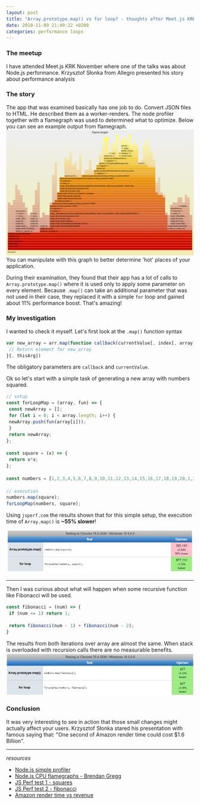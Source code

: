 ```yaml
---
layout: post
title: "Array.prototype.map() vs for loop? - thoughts after Meet.js KRK November "
date: 2018-11-09 21:49:22 +0200
categories: performance loops
---
```


### The meetup
I have attended Meet.js KRK November where one of the talks was about Node.js performance. Krzysztof Słonka from Allegro presented his story about performance analysis
### The story
The app that was examined basically has one job to do. Convert JSON files to HTML. He described them as a worker-renders. 
The node profiler together with a flamegraph was used to determined what to optimize. Below you can see an example output from flamegraph.
![Flamegraph](/assets/img/2018-11-09/helloworld.svg)
You can manipulate with this graph to better determine 'hot' places of your application.

During their examination, they found that their app has a lot of calls to ```Array.prototype.map()``` where it is used only to apply some parameter on every element. Because ```.map()``` can take an additional parameter that was not used in their case, they replaced it with a simple ```for``` loop and gained about 11% performance boost. That's amazing! 

### My investigation

I wanted to check it myself. Let's first look at the ```.map()``` function syntax

```javascript
var new_array = arr.map(function callback(currentValue[, index[, array]]) {
 // Return element for new_array
}[, thisArg])
```
The obligatory parameters are ```callback``` and ```currentValue```. 

Ok so let's start with a simple task of generating a new array with numbers squared.


```javascript
// setup
const forLoopMap = (array, fun) => {
 const newArray = [];
 for (let i = 0; i < array.length; i++) {
 newArray.push(fun(array[i]));
 }
 return newArray;
};

const square = (x) => {
 return x*x;
};

const numbers = [1,2,3,4,5,6,7,8,9,10,11,12,13,14,15,16,17,18,19,20,1,2,3,4,5,6,7,8,9,10,11,12,13,14,15,16,17,18,19,20,1,2,3,4,5,6,7,8,9,10,11,12,13,14,15,16,17,18,19,20,1,2,3,4,5,6,7,8,9,10,11,12,13,14,15,16,17,18,19,20,1,2,3,4,5,6,7,8,9,10,11,12,13,14,15,16,17,18,19,20,1,2,3,4,5,6,7,8,9,10,11,12,13,14,15,16,17,18,19,20,1,2,3,4,5,6,7,8,9,10,11,12,13,14,15,16,17,18,19,20,1,2,3,4,5,6,7,8,9,10,11,12,13,14,15,16,17,18,19,20,1,2,3,4,5,6,7,8,9,10,11,12,13,14,15,16,17,18,19,20,1,2,3,4,5,6,7,8,9,10,11,12,13,14,15,16,17,18,19,20,1,2,3,4,5,6,7,8,9,10,11,12,13,14,15,16,17,18,19,20,1,2,3,4,5,6,7,8,9,10,11,12,13,14,15,16,17,18,19,20];

// execution
numbers.map(square);
forLoopMap(numbers, square);
```

Using ```jsperf.com``` the results shown that for this simple setup, the execution time of ```Array.map()``` is **~55% slower**!

![squares results](/assets/img/2018-11-09/squares2.jpg)

---
Then I was curious about what will happen when some recursive function like Fibonacci will be used.

```javascript
const fibonacci = (num) => {
 if (num <= 1) return 1;

 return fibonacci(num - 1) + fibonacci(num - 2);
}
```
The results from both iterations over array are almost the same. When stack is overloaded with recursion calls there are no measurable benefits. 
![fib results](/assets/img/2018-11-09/fib2.jpg)

### Conclusion

It was very interesting to see in action that those small changes might actually affect your users. Krzysztof Słonka stared his presentation with famous saying that: "One second of Amazon render time could cost $1.6 Billion".

---
*resources*
* [Node.js simple profiler](https://nodejs.org/en/docs/guides/simple-profiling/)
* [Node.js CPU flamegraphs - Brendan Gregg](http://www.brendangregg.com/blog/2014-09-17/node-flame-graphs-on-linux.html)
* [JS Perf test 1 - squares](https://jsperf.com/swiecajs-map-vs-for-loop)
* [JS Perf test 2 - fibonacci](https://jsperf.com/swiecajs-map-vs-for-loop-2)
* [Amazon render time vs revenue](https://www.fastcompany.com/1825005/how-one-second-could-cost-amazon-16-billion-sales)
